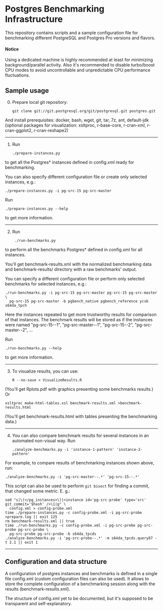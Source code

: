 Postgres Benchmarking Infrastructure
=====================================


This repository contains scripts and a sample configuration file for
benchmarking different PostgreSQL and Postgres Pro versions and flavors.

#### Notice ####
Using a dedicated machine is highly recommended at least for minimizing
background/parallel activity.
Also it's recommended to disable turbo/boost CPU modes to avoid uncontrollable
and unpredictable CPU performance fluctuations.

Sample usage
-------------------------------------

0) Prepare local git repository:

       git clone git://git.postgresql.org/git/postgresql.git postgres.git

And install prerequisites:
docker, bash, wget, git, tar, 7z, ant, default-jdk  
(optional packages for visualization: xsltproc, r-base-core, r-cran-xml,
r-cran-ggplot2, r-cran-reshape2)

***

1) Run

       ./prepare-instances.py

to get all the Postgres* instances defined in config.xml ready for
benchmarking.

You can also specify different configuration file or create only selected
instances, e.g.:

    ./prepare-instances.py -i pg-src-15 pg-src-master
Run

    ./prepare-instances.py --help
to get more information.

***

2) Run

        ./run-benchmarks.py
to perform all the benchmarks Postgres* defined in config.xml for all
instances.

You'll get benchmark-results.xml with the normalized benchmarking data and
benchmark-results/ directory with a raw benchmarks' output.

You can specify a different configuration file or perform only selected
benchmarks for selected instances, e.g.:

    ./run-benchmarks.py -i pg-src-15 pg-src-master pg-src-15 pg-src-master \
      pg-src-15 pg-src-master -b pgbench_native pgbench_reference ycsb s64da_tpch

Here the instances repeated to get more trustworthy results for comparison of
that instances. The benchmark results will be stored as if the instances were
named "pg-src-15--1", "pg-src-master--1", "pg-src-15--2",
"pg-src-master--2", ...

Run

    ./run-benchmarks.py --help
to get more information.

***

3) To visualize results, you can use:

       R --no-save < VisualizeResults.R
(You'll get Rplots.pdf with graphics presenting some benchmarks results.)
Or

    xsltproc make-html-tables.xsl benchmark-results.xml >benchmark-results.html
(You'll get benchmark-results.html with tables presenting the benchmarking data.)

***

4) You can also compare benchmark results for several instances in an
automated non-visual way. Run

       ./analyze-benchmarks.py -i 'instance-1-pattern' 'instance-2-pattern'

For example, to compare results of benchmarking instances shown above, run:

    ./analyze-benchmarks.py -i 'pg-src-master--.*' 'pg-src-15--.*'

This script can also be used to perform `git bisect` for finding a commit,
that changed some metric. E. g.:

    sed "s|\(</pg_instances>\)|<instance id='pg-src-probe' type='src' git_commit='$hash' />\1|g" \
      config.xml > config-probe.xml
    time ./prepare-instances.py -c config-probe.xml -i pg-src-probe >prepare.log || exit 125
    rm benchmark-results.xml || true
    time ./run-benchmarks.py -c config-probe.xml -i pg-src-probe pg-src-probe pg-src-probe \
      pg-src-probe pg-src-probe -b s64da_tpcds
    ./analyze-benchmarks.py -i 'pg-src-probe--.*' -m s64da_tpcds.query87 -t 2.1 || exit 1

***

Configuration and data structure
-------------------------------------

A configuration of postgres instances and benchmarks is defined in a single
file config.xml (custom configuration files can also be used). It allows to
store the complete configuration of a benchmarking session along with the
results (benchmark-results.xml).

The structure of config.xml yet to be documented, but it's supposed to be
transparent and self-explanatory.

